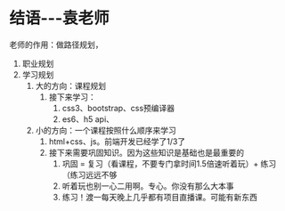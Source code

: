 # 结语---袁老师

老师的作用：做路径规划，
1. 职业规划
2. 学习规划
   1. 大的方向：课程规划
      1. 接下来学习：
         1. css3、bootstrap、css预编译器
         2. es6、h5 api、
   2. 小的方向：一个课程按照什么顺序来学习 
      1. html+css、js。前端开发已经学了1/3了
      2. 接下来需要巩固知识。因为这些知识是基础也是最重要的
         1. 巩固 = 复习（看课程，不要专门拿时间1.5倍速听着玩）+ 练习（练习远远不够
         2. 听着玩也别一心二用啊。专心。你没有那么大本事
         3. 练习！渡一每天晚上几乎都有项目直播课。可能有新东西